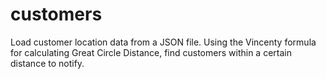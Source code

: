 # customers
Load customer location data from a JSON file.  Using the Vincenty formula for calculating Great Circle Distance, find customers within a certain distance to notify.
